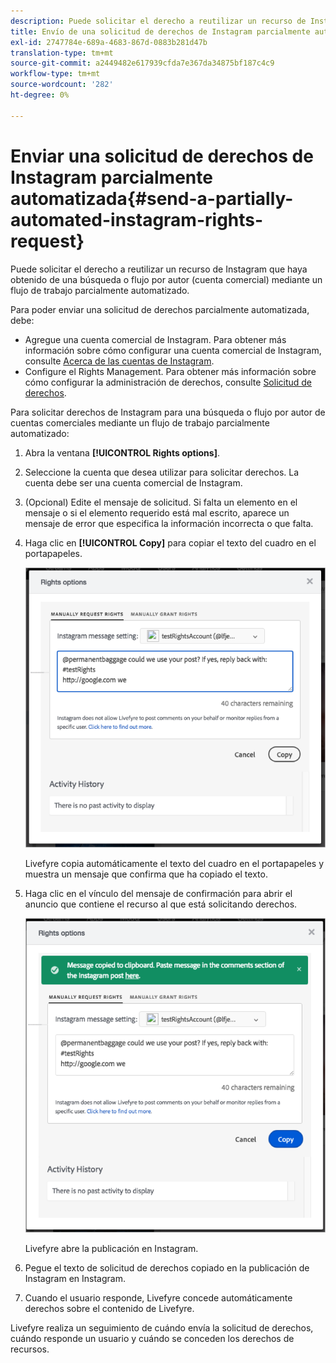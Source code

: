```yaml
---
description: Puede solicitar el derecho a reutilizar un recurso de Instagram que haya obtenido de una búsqueda o flujo por autor (cuenta comercial) mediante un flujo de trabajo parcialmente automatizado.
title: Envío de una solicitud de derechos de Instagram parcialmente automatizada
exl-id: 2747784e-689a-4683-867d-0883b281d47b
translation-type: tm+mt
source-git-commit: a2449482e617939cfda7e367da34875bf187c4c9
workflow-type: tm+mt
source-wordcount: '282'
ht-degree: 0%

---
```


# Enviar una solicitud de derechos de Instagram parcialmente automatizada{#send-a-partially-automated-instagram-rights-request}

Puede solicitar el derecho a reutilizar un recurso de Instagram que haya obtenido de una búsqueda o flujo por autor (cuenta comercial) mediante un flujo de trabajo parcialmente automatizado.

Para poder enviar una solicitud de derechos parcialmente automatizada, debe:

* Agregue una cuenta comercial de Instagram. Para obtener más información sobre cómo configurar una cuenta comercial de Instagram, consulte [Acerca de las cuentas de Instagram](../c-users-creating-accounts-with-studio-access/t-configure-social-accout-instagram/c-about-instagram-accounts.md#c_about_instagram_accounts).
* Configure el Rights Management. Para obtener más información sobre cómo configurar la administración de derechos, consulte [Solicitud de derechos](../c-how-requesting-rights-works/c-how-requesting-rights-works.md#c_how_requesting_rights_works).

Para solicitar derechos de Instagram para una búsqueda o flujo por autor de cuentas comerciales mediante un flujo de trabajo parcialmente automatizado:

1. Abra la ventana **[!UICONTROL Rights options]**.
1. Seleccione la cuenta que desea utilizar para solicitar derechos. La cuenta debe ser una cuenta comercial de Instagram.
1. (Opcional) Edite el mensaje de solicitud. Si falta un elemento en el mensaje o si el elemento requerido está mal escrito, aparece un mensaje de error que especifica la información incorrecta o que falta.
1. Haga clic en **[!UICONTROL Copy]** para copiar el texto del cuadro en el portapapeles.

   ![](assets/rr_insta_workaround1.png)

   Livefyre copia automáticamente el texto del cuadro en el portapapeles y muestra un mensaje que confirma que ha copiado el texto.

1. Haga clic en el vínculo del mensaje de confirmación para abrir el anuncio que contiene el recurso al que está solicitando derechos.

   ![](assets/rr_insta_workaround2.png)

   Livefyre abre la publicación en Instagram.

1. Pegue el texto de solicitud de derechos copiado en la publicación de Instagram en Instagram.
1. Cuando el usuario responde, Livefyre concede automáticamente derechos sobre el contenido de Livefyre.

Livefyre realiza un seguimiento de cuándo envía la solicitud de derechos, cuándo responde un usuario y cuándo se conceden los derechos de recursos.
